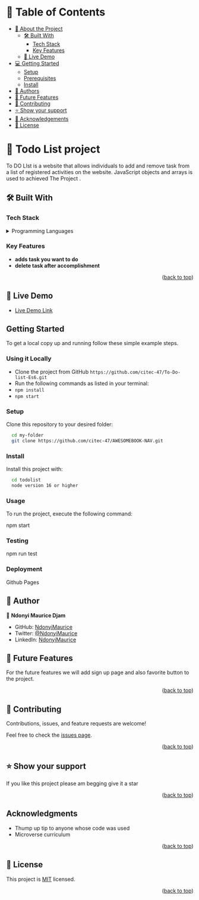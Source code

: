 <a name="readme-top"></a>

<!--
HOW TO USE:
This is an example of how you may give instructions on setting up your project locally.

Modify this file to match your project and remove sections that don't apply.

REQUIRED SECTIONS:
- Table of Contents
- About the Project
  - Built With
  - Live Demo
- Getting Started
- Authors
- Future Features
- Contributing
- Show your support
- Acknowledgements
- License

OPTIONAL SECTIONS:
- FAQ

After you're finished please remove all the comments and instructions!
-->

<!-- TABLE OF CONTENTS -->

# 📗 Table of Contents

- [📖 About the Project](#about-project)
  - [🛠 Built With](#built-with)
    - [Tech Stack](#tech-stack)
    - [Key Features](#key-features)
  - [🚀 Live Demo](#live-demo)
- [💻 Getting Started](#getting-started)
  - [Setup](#setup)
  - [Prerequisites](#prerequisites)
  - [Install](#install)
- [👥 Authors](#authors)
- [🔭 Future Features](#future-features)
- [🤝 Contributing](#contributing)
- [⭐️ Show your support](#support)
- [🙏 Acknowledgements](#acknowledgements)
- [📝 License](#license)


<!-- PROJECT DESCRIPTION -->

# 📖 Todo List project<a name="about-project"></a>

To DO LIst is a website that allows individuals to add and remove  task from a list of registered activities on the website. JavaScript objects and arrays is used to achieved The Project .

## 🛠 Built With <a name="built-with"></a>

### Tech Stack <a name="tech-stack"></a>

<details>
  <summary>Programming Languages</summary>
  <ul>
    <li>Html</li>
    <li>Css</li>
    <li>JavaScript</li>
  </ul>
</details>

<!-- Features -->

### Key Features <a name="key-features"></a>


- **adds task you want to do**
- **delete task after accomplishment**

<p align="right">(<a href="#readme-top">back to top</a>)</p>


## 🚀 Live Demo <a name="live-demo"></a>

- [Live Demo Link](https://citec-47.github.io/To-Do-list-Es6/)

<!-- GETTING STARTED -->

## Getting Started

To get a local copy up and running follow these simple example steps.

### Using it Locally

- Clone the project from GitHub `https://github.com/citec-47/To-Do-list-Es6.git`
- Run the following commands as listed in your terminal:
- `npm install`
- `npm start`

### Setup

Clone this repository to your desired folder:


```sh
  cd my-folder
  git clone https://github.com/citec-47/AWESOMEBOOK-NAV.git
```


### Install

Install this project with:


```sh
  cd todolist
  node version 16 or higher
```
### Usage
To run the project, execute the following command:

npm start
### Testing

 npm run test


### Deployment

Github Pages

<!--
Example:

```sh

```
 -->

## 👥 Author <a name="author"></a>


👤 **Ndonyi Maurice Djam**

- GitHub: [NdonyiMaurice](https://github.com/citec-47)
- Twitter: [@NdonyiMaurice](https://twitter.com/Ndonyi4)
- LinkedIn: [NdonyiMaurice](https://www.linkedin.com/in/ndonyi-maurice-b5b49b22b/)

<!-- FUTURE FEATURES -->

## 🔭 Future Features <a name="future-features"></a>

For the future features we will add sign up page and also favorite button to the project.

<p align="right">(<a href="#readme-top">back to top</a>)</p>

<!-- CONTRIBUTING -->

## 🤝 Contributing <a name="contributing"></a>

Contributions, issues, and feature requests are welcome!

Feel free to check the [issues page](https://github.com/citec-47/To-Do-list-Es6/issues).

<p align="right">(<a href="#readme-top">back to top</a>)</p>

<!-- SUPPORT -->

## ⭐️ Show your support <a name="support"></a>


If you like this project please am begging give it a star

<p align="right">(<a href="#readme-top">back to top</a>)</p>

<!-- ACKNOWLEDGEMENTS -->
## Acknowledgments

- Thump up tip to anyone whose code was used
- Microverse curriculum


<p align="right">(<a href="#readme-top">back to top</a>)</p>

## 📝 License <a name="license"></a>

This project is [MIT](./LICENSE.md) licensed.
<p align="right">(<a href="#readme-top">back to top</a>)</p>
